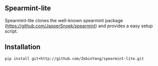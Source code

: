 Spearmint-lite
---------

Spearmint-lite clones the well-known spearmint package (https://github.com/JasperSnoek/spearmint) and provides a easy setup script.


Installation 
---------
```sheel
pip install git+http://github.com/ZebinYang/spearmint-lite.git
```

